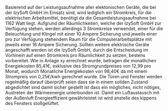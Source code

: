 Basierend auf der Leistungsaufnahme aller elektonischen Geräte, die bei der IzySoft GmbH im Einsatz sind, wird lediglich ein Stromkreis, für die elektrischen Arbeitsmittel, benötigt da die Gesamtleistungsaufnahme bei 1162 Watt liegt.
Aufgrund der Räumlichkeiten, welche der IzySoft GmbH zur Verfügung stehen, werden allerdings 3 Stromkreise verwendet, einer für die Beleuchtung und Klingel mit einer 10 Ampere Sicherung und jeweils einer pro zur Verfügung stehendem Raum für die Computerarbeitsplätze mit jeweils einer 16 Ampere Sicherung.
Sollten weitere elektrische Geräte angeschafft werden ist die IzySoft GmbH, durch die Entscheidung im Vorhinein auf einen Stromkreis pro Räumlichkeit zu setzen, bestens vorbereitet.
Wie in Anlage xy errechnet wurde, betragen die monatlichen Energiekosten 85,41€, exklusive des Stromgrundpreises von 12,99 pro Monat, wodurch Monatliche Energiekosten von 98,40€ da mit einem Strompreis von 0,25€/kwh gerechnet wurde.
Die Türen und Fenster werden regelmäßig darauf überprüft seien dass sie in einem soliden Zustand abgedichtet sind damit sicher gestellt ist dass ein mögliches, nicht nötiges, Austreten der Wärmeenergie unterbunden ist.
Damit ein Luftaustausch mit der Außenluft Energieeffizient gewährleistet ist wird anstelle des kippens des Fensters stoßgelüftet.
